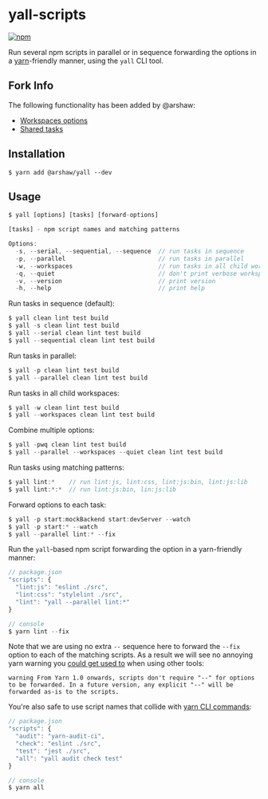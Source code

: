 # yall-scripts

[![npm](https://img.shields.io/npm/v/yall-scripts.svg)](https://npmjs.com/package/yall-scripts)

Run several npm scripts in parallel or in sequence forwarding the options in a [yarn](https://yarnpkg.com/)-friendly manner, using the `yall` CLI tool.

## Fork Info

The following functionality has been added by @arshaw:

- [Workspaces options](https://github.com/dubbha/yall-scripts/pull/5)
- [Shared tasks](https://github.com/dubbha/yall-scripts/pull/4)


## Installation

```
$ yarn add @arshaw/yall --dev
```

## Usage

```js
$ yall [options] [tasks] [forward-options]

[tasks] - npm script names and matching patterns

Options:
  -s, --serial, --sequential, --sequence  // run tasks in sequence
  -p, --parallel                          // run tasks in parallel
  -w, --workspaces                        // run tasks in all child workspaces
  -q, --quiet                             // don't print verbose workspace information
  -v, --version                           // print version
  -h, --help                              // print help
```

Run tasks in sequence (default):
```js
$ yall clean lint test build
$ yall -s clean lint test build
$ yall --serial clean lint test build
$ yall --sequential clean lint test build
```

Run tasks in parallel:
```js
$ yall -p clean lint test build
$ yall --parallel clean lint test build
```

Run tasks in all child workspaces:
```js
$ yall -w clean lint test build
$ yall --workspaces clean lint test build
```

Combine multiple options:
```js
$ yall -pwq clean lint test build
$ yall --parallel --workspaces --quiet clean lint test build
```

Run tasks using matching patterns:
```js
$ yall lint:*    // run lint:js, lint:css, lint:js:bin, lint:js:lib
$ yall lint:*:*  // run lint:js:bin, lin:js:lib
```

Forward options to each task:
```js
$ yall -p start:mockBackend start:devServer --watch
$ yall -p start:* --watch
$ yall --parallel lint:* --fix
```

Run the `yall`-based npm script forwarding the option in a yarn-friendly manner:
```js
// package.json
"scripts": {
  "lint:js": "eslint ./src",
  "lint:css": "stylelint ./src",
  "lint": "yall --parallel lint:*"
}

// console
$ yarn lint --fix
```

Note that we are using no extra `--` sequence here to forward the `--fix` option to each of the matching scripts. As a result we will see no annoying yarn warning you [could get used to](https://github.com/mysticatea/npm-run-all/issues/130) when using other tools:
```
warning From Yarn 1.0 onwards, scripts don't require "--" for options to be forwarded. In a future version, any explicit "--" will be forwarded as-is to the scripts.
```

You're also safe to use script names that collide with [yarn CLI commands](https://classic.yarnpkg.com/en/docs/cli/):
```js
// package.json
"scripts": {
  "audit": "yarn-audit-ci",
  "check": "eslint ./src",
  "test": "jest ./src",
  "all": "yall audit check test"
}

// console
$ yarn all
```
